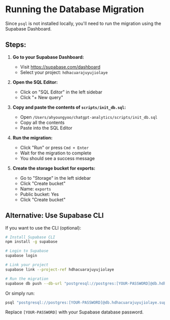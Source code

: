 # Running the Database Migration

Since `psql` is not installed locally, you'll need to run the migration using the Supabase Dashboard.

## Steps:

1. **Go to your Supabase Dashboard:**
   - Visit https://supabase.com/dashboard
   - Select your project: `hdhacuarajuyujiolaye`

2. **Open the SQL Editor:**
   - Click on "SQL Editor" in the left sidebar
   - Click "+ New query"

3. **Copy and paste the contents of `scripts/init_db.sql`:**
   - Open `/Users/ahyoungyoo/chatgpt-analytics/scripts/init_db.sql`
   - Copy all the contents
   - Paste into the SQL Editor

4. **Run the migration:**
   - Click "Run" or press `Cmd + Enter`
   - Wait for the migration to complete
   - You should see a success message

5. **Create the storage bucket for exports:**
   - Go to "Storage" in the left sidebar
   - Click "Create bucket"
   - Name: `exports`
   - Public bucket: Yes
   - Click "Create bucket"

## Alternative: Use Supabase CLI

If you want to use the CLI (optional):

```bash
# Install Supabase CLI
npm install -g supabase

# Login to Supabase
supabase login

# Link your project
supabase link --project-ref hdhacuarajuyujiolaye

# Run the migration
supabase db push --db-url "postgresql://postgres:[YOUR-PASSWORD]@db.hdhacuarajuyujiolaye.supabase.co:5432/postgres"
```

Or simply run:

```bash
psql "postgresql://postgres:[YOUR-PASSWORD]@db.hdhacuarajuyujiolaye.supabase.co:5432/postgres" < scripts/init_db.sql
```

Replace `[YOUR-PASSWORD]` with your Supabase database password.
